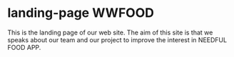 # landing-page WWFOOD
This is the landing page of our web site.
The aim of this site is that we speaks about our team and our project to improve the interest in NEEDFUL FOOD APP.